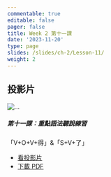 ```yaml
---
commentable: true
editable: false
pager: false
title: Week 2 第十一課
date: '2023-11-20'
type: page
slides: /slides/ch-2/Lesson-11/
weight: 2
---
```

## 投影片

<div class="card mb-3 p-0">
  <div class="row g-0 p-0">
    <div class="col-md-5 col-sm-4 p-0">
      <img src="https://images.unsplash.com/photo-1443683977472-1453b8b4bfc3" class="img-fluid mh-100 p-0 object-fit-cover m-0 d-sm-block d-none" alt="...">
    </div>
    <div class="col-md-7 col-sm-8 py-0">
      <div class="card-body">
        <h5 class="card-title my-2 p-0">第十一課：重點語法聽說練習</h5>
        <p class="card-text p-0">「V+O+V+得」&「S+V+了」</p>
        <ul class="cta-group justify-content-start my-0 py-0">
          <li>
            <a href="/slides/ch-2/lesson-11/" target="_blank" class="btn btn-primary btn-lg">看投影片<i class="fa-solid fa-up-right-from-square mx-1"></i></a>
          </li>
          <li>
            <a href="/slides/ch-2/lesson-11/?print-pdf" class="link-primary">下載 PDF<i class="fa-solid fa-chevron-right mx-1"></i></a>
          </li>
        </ul>
      </div>
    </div>
  </div>
</div>

